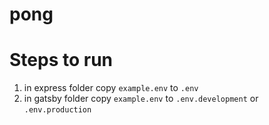 # pong
 
# Steps to run
1. in express folder copy `example.env` to `.env`
2. in gatsby folder copy `example.env` to `.env.development` or `.env.production`
